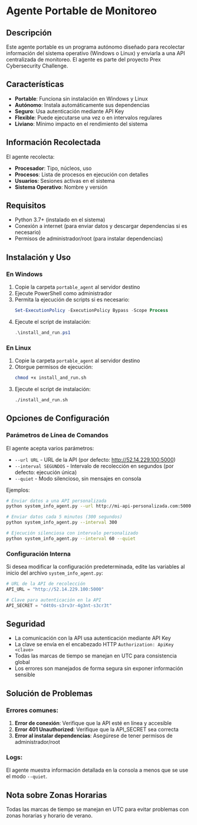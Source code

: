# Agente Portable de Monitoreo

## Descripción

Este agente portable es un programa autónomo diseñado para recolectar información del sistema operativo (Windows o Linux) y enviarla a una API centralizada de monitoreo. El agente es parte del proyecto Prex Cybersecurity Challenge.

## Características

- **Portable**: Funciona sin instalación en Windows y Linux
- **Autónomo**: Instala automáticamente sus dependencias
- **Seguro**: Usa autenticación mediante API Key
- **Flexible**: Puede ejecutarse una vez o en intervalos regulares
- **Liviano**: Mínimo impacto en el rendimiento del sistema

## Información Recolectada

El agente recolecta:

- **Procesador**: Tipo, núcleos, uso
- **Procesos**: Lista de procesos en ejecución con detalles
- **Usuarios**: Sesiones activas en el sistema
- **Sistema Operativo**: Nombre y versión

## Requisitos

- Python 3.7+ (instalado en el sistema)
- Conexión a internet (para enviar datos y descargar dependencias si es necesario)
- Permisos de administrador/root (para instalar dependencias)

## Instalación y Uso

### En Windows

1. Copie la carpeta `portable_agent` al servidor destino
2. Ejecute PowerShell como administrador
3. Permita la ejecución de scripts si es necesario:
   ```powershell
   Set-ExecutionPolicy -ExecutionPolicy Bypass -Scope Process
   ```
4. Ejecute el script de instalación:
   ```powershell
   .\install_and_run.ps1
   ```

### En Linux

1. Copie la carpeta `portable_agent` al servidor destino
2. Otorgue permisos de ejecución:
   ```bash
   chmod +x install_and_run.sh
   ```
3. Ejecute el script de instalación:
   ```bash
   ./install_and_run.sh
   ```

## Opciones de Configuración

### Parámetros de Línea de Comandos

El agente acepta varios parámetros:

- `--url URL` - URL de la API (por defecto: http://52.14.229.100:5000)
- `--interval SEGUNDOS` - Intervalo de recolección en segundos (por defecto: ejecución única)
- `--quiet` - Modo silencioso, sin mensajes en consola

Ejemplos:

```bash
# Enviar datos a una API personalizada
python system_info_agent.py --url http://mi-api-personalizada.com:5000

# Enviar datos cada 5 minutos (300 segundos)
python system_info_agent.py --interval 300

# Ejecución silenciosa con intervalo personalizado
python system_info_agent.py --interval 60 --quiet
```

### Configuración Interna

Si desea modificar la configuración predeterminada, edite las variables al inicio del archivo `system_info_agent.py`:

```python
# URL de la API de recolección
API_URL = "http://52.14.229.100:5000"

# Clave para autenticación en la API
API_SECRET = "d4t0s-s3rv3r-4g3nt-s3cr3t"
```

## Seguridad

- La comunicación con la API usa autenticación mediante API Key
- La clave se envía en el encabezado HTTP `Authorization: ApiKey <clave>`
- Todas las marcas de tiempo se manejan en UTC para consistencia global
- Los errores son manejados de forma segura sin exponer información sensible

## Solución de Problemas

### Errores comunes:

1. **Error de conexión**: Verifique que la API esté en línea y accesible
2. **Error 401 Unauthorized**: Verifique que la API_SECRET sea correcta
3. **Error al instalar dependencias**: Asegúrese de tener permisos de administrador/root

### Logs:

El agente muestra información detallada en la consola a menos que se use el modo `--quiet`.

## Nota sobre Zonas Horarias

Todas las marcas de tiempo se manejan en UTC para evitar problemas con zonas horarias y horario de verano.
